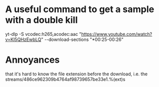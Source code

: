 # A useful command to get a sample with a double kill
yt-dlp -S vcodec:h265,acodec:aac "https://www.youtube.com/watch?v=Kl5QHzEwbLQ" --download-sections "*00:25-00:26"

# Annoyances
that it's hard to know the file extension before the download, i.e. the 
streams/486ce962309b4764af98739657be33e1.%(ext)s